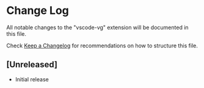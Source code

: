 # Change Log
All notable changes to the "vscode-vg" extension will be documented in this file.

Check [Keep a Changelog](http://keepachangelog.com/) for recommendations on how to structure this file.

## [Unreleased]
- Initial release